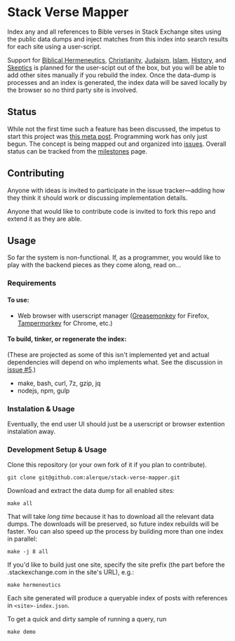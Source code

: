 # Stack Verse Mapper

Index any and all references to Bible verses in Stack Exchange sites using the
public data dumps and inject matches from this index into search results for
each site using a user-script.

Support for [Biblical Hermeneutics][bh], [Christianity][cse],
[Judaism][miyodeya], [Islam][islam], [History][history], and
[Skeptics][skeptics] is planned for the user-scipt out of the box, but you will
be able to add other sites manually if you rebuild the index. Once the
data-dump is processes and an index is generated, the index data will be saved
locally by the browser so no third party site is involved.

## Status

While not the first time such a feature has been discussed, the impetus to
start this project was [this meta post][meta]. Programming work has only
just begun. The concept is being mapped out and organized into
[issues][issues]. Overall status can be tracked from the
[milestones][milestones] page.

## Contributing

Anyone with ideas is invited to participate in the issue tracker—adding how
they think it should work or discussing implementation details.

Anyone that would like to contribute code is invited to fork this repo and
extend it as they are able.

## Usage

So far the system is non-functional. If, as a programmer, you would like to
play with the backend pieces as they come along, read on…

### Requirements

#### To use:

* Web browser with userscript manager ([Greasemonkey][gm] for Firefox,
  [Tampermorkey][tm] for Chrome, etc.)

#### To build, tinker, or regenerate the index:

(These are projected as some of this isn't implemented yet and actual
dependencies will depend on who implements what. See the discussion in
[issue #5](https://github.com/alerque/stack-verse-mapper/issues/5).)

* make, bash, curl, 7z, gzip, jq
* nodejs, npm, gulp

### Instalation & Usage

Eventually, the end user UI should just be a userscript or browser extention
instalation away.

### Development Setup & Usage

Clone this repository (or your own fork of it if you plan to contribute).

    git clone git@github.com:alerque/stack-verse-mapper.git

Download and extract the data dump for all enabled sites:

    make all

That will take *long time* because it has to download all the relevant data
dumps. The downloads will be preserved, so future index rebuilds will be
faster. You can also speed up the process by building more than one index in
parallel:

    make -j 8 all

If you'd like to build just one site, specify the site prefix (the part before
the .stackexchange.com in the site's URL), e.g.:

    make hermeneutics

Each site generated will produce a queryable index of posts with references
in `<site>-index.json`.

To get a quick and dirty sample of running a query, run

    make demo

 [meta]: http://meta.hermeneutics.stackexchange.com/q/3241/36
 [issues]: https://github.com/alerque/stack-verse-mapper/issues
 [milestones]: https://github.com/alerque/stack-verse-mapper/milestones
 [bh]: http://hermeneutics.stackexchange.com
 [cse]: http://christianity.stackexchange.com/
 [miyodeya]: http://judaism.stackexchange.com/
 [islam]: http://islam.stackexchange.com/
 [history]: http://history.stackexchange.com/
 [skeptics]: http://skeptics.stackexchange.com/
 [gm]: https://addons.mozilla.org/en-US/firefox/addon/greasemonkey/
 [tm]: https://chrome.google.com/webstore/detail/tampermonkey/dhdgffkkebhmkfjojejmpbldmpobfkfo
